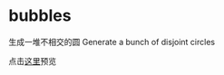 # bubbles
生成一堆不相交的圆 Generate a bunch of disjoint circles

点击[这里](https://flyzhai.github.io/bubbles/)预览
